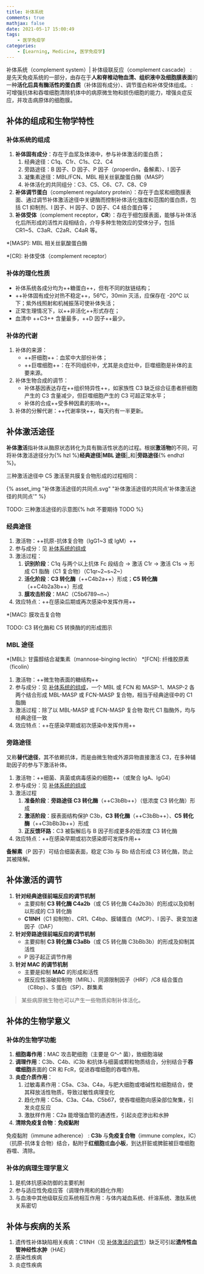 ```yaml
---
title: 补体系统
comments: true
mathjax: false
date: 2021-05-17 15:00:49
tags:
    - 医学免疫学
categories:
    - [Learning, Medicine, 医学免疫学]
---
```


补体系统（complement system）| 补体级联反应（complement cascade）
: 是先天免疫系统的一部分，由存在于**人和脊椎动物血清、组织液中及细胞膜表面**的一种**活化后具有酶活性的蛋白质**（补体固有成分）、调节蛋白和补体受体组成。
: 可增强抗体和吞噬细胞清除机体中的病原微生物和损伤细胞的能力，增强炎症反应，并攻击病原体的细胞膜。

<!-- more -->

## 补体的组成和生物学特性

### 补体系统的组成

1. **补体固有成分**：存在于血浆及体液中，参与补体激活的蛋白质；
    1. 经典途径：C1q、C1r、C1s、C2、C4
    2. 旁路途径：B 因子、D 因子、P 因子（properdin，备解素）、I 因子
    3. 凝集素途径：MBL/FCN、MBL 相关丝氨酸蛋白酶（MASP）
    4. 补体活化的共同组分：C3、C5、C6、C7、C8、C9
2. **补体调节蛋白**（complement regulatory protein）：存在于血浆和细胞膜表面、通过调节补体激活途径中关键酶而控制补体活化强度和范围的蛋白质，包括 C1 抑制剂、I 因子、H 因子、D 因子、C4 结合蛋白等；
3. **补体受体**（complement receptor，**CR**）：存在于细包膜表面，能够与补体活化后所形成的活性片段相结合，介导多种生物效应的受体分子，包括 CR1~5、C3aR、C2aR、C4aR 等。

*[MASP]: MBL 相关丝氨酸蛋白酶

*[CR]: 补体受体（complement receptor）

### 补体的理化性质

- 补体系统各成分均为++糖蛋白++，但有不同的肽链结构；
- ++补体固有成分对热不稳定++，56℃，30min 灭活，应保存在 -20℃ 以下；紫外线照射和机械振荡可使补体失活；
- 正常生理情况下，以++非活化++形式存在；
- 血清中 ++C3++ 含量最多，++D 因子++最少。

### 补体的代谢

1. 补体的来源：
    - ++肝细胞++：血浆中大部份补体；
    - ++巨噬细胞++：在不同组织中，尤其是炎症灶中，巨噬细胞是补体的主要来源。
2. 补体生物合成的调节：
    - 补体基因表达存在++组织特异性++，如家族性 C3 缺乏综合征患者肝细胞产生的 C3 含量减少，但巨噬细胞产生的 C3 可超正常水平；
    - 补体的合成++受多种因素的影响++。
3. 补体的分解代谢：++代谢率快++，每天约有一半更新。

## 补体激活途径

**补体激活**指补体从酶原状态转化为具有酶活性状态的过程。根据**激活物**的不同，可将补体激活途径分为{% hzl %}**经典途径**|**MBL 途径**|_和|**旁路途径**{% endhzl %}。

三种激活途径中 C5 激活至共膜复合物形成的过程相同：

{% asset_img "补体激活途径的共同点.svg" "补体激活途径的共同点'补体激活途径的共同点'" %}

TODO: 三种激活途径的示意图{% hdt 不要期待 TODO %}

### 经典途径

1. 激活物：++抗原-抗体复合物（IgG1\~3 或 IgM）++
2. 参与成分：见 [补体系统的组成](#补体系统的组成)
3. 激活过程：
    1. **识别阶段**：C1q 与两个以上抗体 Fc 段结合 → 激活 C1r → 激活 C1s → 形成 C1 脂酶（C1 复合物）（C1qr~2~s~2~）
    2. **活化阶段**：**C3 转化酶**（++C4b2a++）形成；**C5 转化酶**（++C4b2a3b++）形成
    3. **膜攻击阶段**：MAC（C5b6789~n~）
4. 效应特点：++在感染后期或再次感染中发挥作用++

*[MAC]: 膜攻击复合物

TODO: C3 转化酶和 C5 转换酶的的形成图示

### MBL 途径

*[MBL]: 甘露醇结合凝集素（mannose-binging lectin）
*[FCN]: 纤维胶原素（ficolin）

1. 激活物：++微生物表面的糖结构++
2. 参与成分：见 [补体系统的组成](#补体系统的组成)，一个 MBL 或 FCN 和 MASP-1、MASP-2 
   各两个结合形成 MBL-MASP 或 FCN-MASP 复合物，相当于经典途径中的 C1 脂酶
3. 激活过程：除了以 MBL-MASP 或 FCN-MASP 复合物 取代 C1 脂酶外，均与经典途径一致
4. 效应特点：++在感染早期或初次感染中发挥作用++

### 旁路途径

又称**替代途径**，其不依赖抗体，而是由微生物或外源异物直接激活
C3，在多种辅助因子的参与下激活补体。

1. 激活物：++细菌、真菌或病毒感染的细胞++（或聚合 IgA、IgG4）
2. 参与成分：见 [补体系统的组成](#补体系统的组成)
3. 激活过程
    1. **准备阶段**：**旁路途径 C3 转化酶**（++C3bBb++）（低浓度 C3 转化酶）形成
    2. **激活阶段**：膜表面结构保护 C3b，**C3 转化酶**（++C3bBb++）、**C5 转化酶**（++C3bBb3b++）形成
    3. **正反馈环路**：C3 被裂解后与 B 因子形成更多的低浓度 C3 转化酶
4. 效应特点：++在感染早期或初次感染即可发挥作用++

**备解素**（P 因子）可结合细菌表面，稳定 C3b 与 Bb 结合形成 C3 转化酶，防止其被降解。

## 补体激活的调节

1. **针对经典途径前端反应的调节机制**
    - 主要抑制 **C3 转化酶 C4a2b**（或 C5 转化酶 C4a2b3b）的形成以及抑制以形成的 C3 转化酶
    - **C1INH**（C1 抑制物）、CR1、C4bp、膜辅蛋白（MCP）、I 因子、衰变加速因子（DAF）
2. **针对旁路途径前端反应的调节机制**
    - 主要抑制 **C3 转化酶 C3aBb**（或 C5 转化酶 C3bBb3b）的形成及抑制其活性
    - P 因子起正调节作用
3. **针对 MAC 的调节机制**
    - 主要是抑制 **MAC** 的形成和活性
    - 膜反应性溶破抑制物（MIRL）、同源限制因子（HRF）/C8 结合蛋白（C8bp）、S 蛋白（SP）、群集素

> 某些病原微生物也可以产生一些物质抑制补体活化。

## 补体的生物学意义

### 补体的生物学功能

1. **细胞毒作用**：MAC 攻击靶细胞（主要是 G^-^ 菌），致细胞溶破
2. **调理作用**：C3b、C4b、iC3b 和抗体与细菌或颗粒物质结合，分别结合于**吞噬细胞**表面的 CR 和 FcR，促进吞噬细胞的吞噬作用。
3. **炎症介质作用**：
    1. 过敏毒素作用：C5a、C3a、C4a，与肥大细胞或嗜碱性粒细胞结合，使其释放活性物质，导致过敏性病理变化
    2. 趋化作用：C5a、C3a、C4a、C5b67，使吞噬细胞向感染部位聚集，引发炎症反应
    3. 激肽样作用：C2a 能增强血管的通透性，引起炎症渗出和水肿
4. **清除免疫复合物**：**免疫黏附**

免疫黏附（immune adherence）
: **C3b** 与**免疫复合物**（immune complex，IC）（抗原-抗体复合物）结合，黏附于**红细胞**或**血小板**，到达肝脏或脾脏被巨噬细胞吞噬、清除。

### 补体的病理生理学意义

1. 是机体抗感染防御的主要机制
2. 参与适应性免疫应答（调理作用和的趋化作用）
3. 与血液中其他级联反应系统相互作用：与体内凝血系统、纤溶系统、激肽系统关系密切

## 补体与疾病的关系

1. 遗传性补体缺陷相关疾病：C1INH（见 [补体激活的调节](#补体激活的调节)）缺乏可引起**遗传性血管神经性水肿**（HAE）
2. 感染性疾病
3. 炎症性疾病
